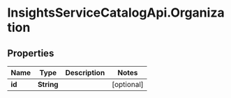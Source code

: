 # InsightsServiceCatalogApi.Organization

## Properties
Name | Type | Description | Notes
------------ | ------------- | ------------- | -------------
**id** | **String** |  | [optional] 


